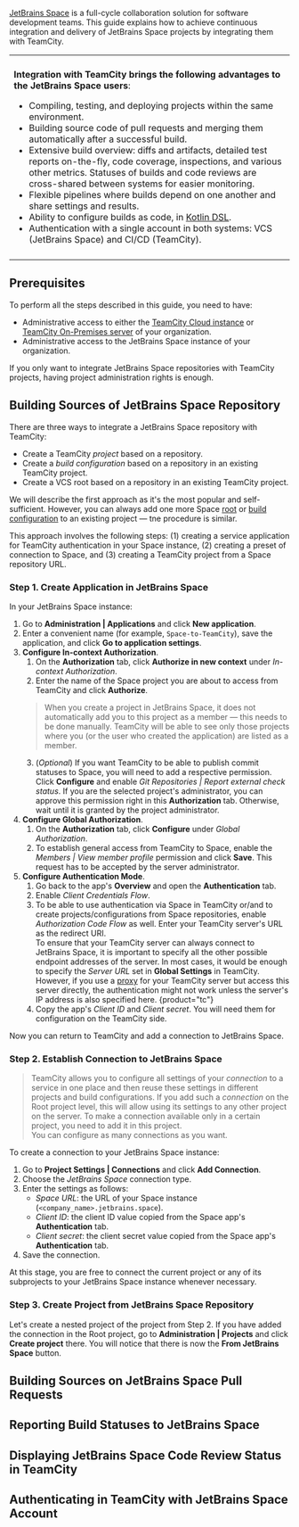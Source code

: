 [//]: # (title: How to Configure CI/CD with JetBrains Space)
[//]: # (auxiliary-id: How to Configure CI/CD with JetBrains Space)

[JetBrains Space](https://www.jetbrains.com/space/) is a full-cycle collaboration solution for software development teams. This guide explains how to achieve continuous integration and delivery of JetBrains Space projects by integrating them with TeamCity.

<table><tr><td></td></tr><tr><td>

**Integration with TeamCity brings the following advantages to the JetBrains Space users**:
* Compiling, testing, and deploying projects within the same environment.
* Building source code of pull requests and merging them automatically after a successful build.
* Extensive build overview: diffs and artifacts, detailed test reports on-the-fly, code coverage, inspections, and various other metrics. Statuses of builds and code reviews are cross-shared between systems for easier monitoring.
* Flexible pipelines where builds depend on one another and share settings and results.
* Ability to configure builds as code, in [Kotlin DSL](kotlin-dsl.md).
* Authentication with a single account in both systems: VCS (JetBrains Space) and CI/CD (TeamCity).

</td></tr><tr><td></td></tr></table>

## Prerequisites

To perform all the steps described in this guide, you need to have:
* Administrative access to either the [TeamCity Cloud instance](https://www.jetbrains.com/teamcity/signup/) or [TeamCity On-Premises server](https://www.jetbrains.com/teamcity/download/) of your organization.
* Administrative access to the JetBrains Space instance of your organization.

If you only want to integrate JetBrains Space repositories with TeamCity projects, having project administration rights is enough.

## Building Sources of JetBrains Space Repository

There are three ways to integrate a JetBrains Space repository with TeamCity:
* Create a TeamCity _project_ based on a repository.
* Create a _build configuration_ based on a repository in an existing TeamCity project.
* Create a <emphasis tooltip="vcs-root">VCS root</emphasis> based on a repository in an existing TeamCity project.

We will describe the first approach as it's the most popular and self-sufficient. However, you can always add one more Space [root](configuring-vcs-roots.md) or [build configuration](creating-and-editing-build-configurations.md#Creating+Build+Configuration+from+URL) to an existing project — tne procedure is similar.

This approach involves the following steps: (1) creating a service application for TeamCity authentication in your Space instance, (2) creating a preset of connection to Space, and (3) creating a TeamCity project from a Space repository URL.

### Step 1. Create Application in JetBrains Space

In your JetBrains Space instance:
1. Go to __Administration | Applications__ and click __New application__.
2. Enter a convenient name (for example, `Space-to-TeamCity`), save the application, and click __Go to application settings__.
3. __Configure In-context Authorization__.
   1. On the __Authorization__ tab, click __Authorize in new context__ under _In-context Authorization_.
   2. Enter the name of the Space project you are about to access from TeamCity and click __Authorize__.  
   >When you create a project in JetBrains Space, it does not automatically add you to this project as a member — this needs to be done manually. TeamCity will be able to see only those projects where you (or the user who created the application) are listed as a member.
   3. (_Optional_) If you want TeamCity to be able to publish commit statuses to Space, you will need to add a respective permission.  
     Click __Configure__ and enable _Git Repositories | Report external check status_. If you are the selected project's administrator, you can approve this permission right in this __Authorization__ tab. Otherwise, wait until it is granted by the project administrator.
4. __Configure Global Authorization__.
   1. On the __Authorization__ tab, click __Configure__ under _Global Authorization_.
   2. To establish general access from TeamCity to Space, enable the _Members | View member profile_ permission and click __Save__. This request has to be accepted by the server administrator.
5. __Configure Authentication Mode__.
   1. Go back to the app's __Overview__ and open the __Authentication__ tab.
   2. Enable _Client Credentials Flow_.
   3. To be able to use authentication via Space in TeamCity or/and to create projects/configurations from Space repositories, enable _Authorization Code Flow_ as well. Enter your TeamCity server's URL as the redirect URI.  
      To ensure that your TeamCity server can always connect to JetBrains Space, it is important to specify all the other possible endpoint addresses of the server. In most cases, it would be enough to specify the _Server URL_ set in __Global Settings__ in TeamCity. However, if you use a [proxy](configuring-proxy-server.md) for your TeamCity server but access this server directly, the authentication might not work unless the server's IP address is also specified here.
   {product="tc"}
   4. Copy the app's _Client ID_ and _Client secret_. You will need them for configuration on the TeamCity side.

Now you can return to TeamCity and add a connection to JetBrains Space.

### Step 2. Establish Connection to JetBrains Space

>TeamCity allows you to configure all settings of your _connection_ to a service in one place and then reuse these settings in different projects and build configurations. If you add such a _connection_ on the <emphasis tooltip="root-project">Root project</emphasis> level, this will allow using its settings to any other project on the server. To make a connection available only in a certain project, you need to add it in this project.  
>You can configure as many connections as you want.

To create a connection to your JetBrains Space instance:
1. Go to __Project Settings | Connections__ and click __Add Сonnection__.
2. Choose the _JetBrains Space_ connection type.
3. Enter the settings as follows:
   * _Space URL_: the URL of your Space instance (`<company_name>.jetbrains.space`).
   * _Client ID_: the client ID value copied from the Space app's __Authentication__ tab.
   * _Client secret_: the client secret value copied from the Space app's __Authentication__ tab.
4. Save the connection.

At this stage, you are free to connect the current project or any of its subprojects to your JetBrains Space instance whenever necessary.

### Step 3. Create Project from JetBrains Space Repository

Let's create a nested project of the project from Step 2. If you have added the connection in the <emphasis tooltip="root-project">Root project</emphasis>, go to __Administration | Projects__ and click __Create project__ there. You will notice that there is now the __From JetBrains Space__ button.

## Building Sources on JetBrains Space Pull Requests

## Reporting Build Statuses to JetBrains Space

## Displaying JetBrains Space Code Review Status in TeamCity

## Authenticating in TeamCity with JetBrains Space Account

